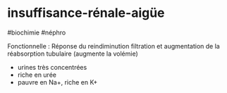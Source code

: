 # insuffisance-rénale-aigüe
#biochimie #néphro 


Fonctionnelle :
Réponse du reindiminution filtration et augmentation de la réabsorption tubulaire (augmente la volémie) 

- urines très concentrées 
- riche en urée 
- pauvre en Na+, riche en K+ 



